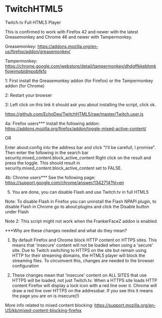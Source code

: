 # TwitchHTML5
Twitch.tv Full HTML5 Player



This is confirmed to work with Firefox 42 and newer with the latest Greasemonkey and Chrome 46 and newer with Tampermonkey.


Greasemonkey: https://addons.mozilla.org/en-us/firefox/addon/greasemonkey/

Tampermonkey: https://chrome.google.com/webstore/detail/tampermonkey/dhdgffkkebhmkfjojejmpbldmpobfkfo



1: First install the Greasemonkey addon (for Firefox) or the Tampermonkey addon (for Chrome)

2: Restart your browser

3: Left click on this link it should ask you about installing the script, click ok.

https://github.com/EchoDev/TwitchHTML5/raw/master/Twitch.user.js

4a: Firefox users***
Install the following addon:
https://addons.mozilla.org/firefox/addon/toggle-mixed-active-content/

OR

Enter about:config into the address bar and click "I'll be carefull, I promise". Then enter the following in the search bar
security.mixed_content.block_active_content
Right click on the result and press the toggle.
This should result in security.mixed_content.block_active_content set to FALSE.


4b: Chrome users***
See the following page: https://support.google.com/chrome/answer/1342714?hl=en

5. You are done, you can disable Flash and use Twitch.tv in full HTML5

Note: To disable Flash in Firefox you can uninstall the Flash NPAPI plugin, to disable Flash in Chrome go to about:plugins and click the Disable button under Flash

Note 2: This script might not work when the FrankerFaceZ addon is enabled

***Why are these changes needed and what do they mean?

1. By default Firefox and Chrome block HTTP content on HTTPS sites. This means that 'insecure' content will not be loaded when using a 'secure' site. Due to Twitch switching to HTTPS on the site but remain using HTTP for their streaming domains, the HTML5 player will block the streaming files. To circumvent this, changes are needed to the browser configuration

2. These changes mean that 'insecure' content on ALL SITES that use HTTPS will be loaded, not just Twitch.tv. When a HTTPS site loads HTTP content Firefox will display a lock icon with a red line over it. Chrome will draw a red line over HTTPS on the addressbar. If you see this it means the page you are on is insecure(!)

More info related to mixed content blocking: 
https://support.mozilla.org/en-US/kb/mixed-content-blocking-firefox
